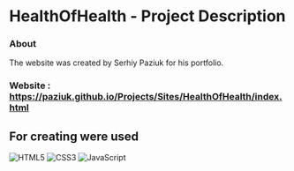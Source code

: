 # HealthOfHealth - Project Description <br>

### About<br/>
The website was created by Serhiy Paziuk for his portfolio. <br/>

### Website : https://paziuk.github.io/Projects/Sites/HealthOfHealth/index.html  <br/>

## For creating were used<br/>

![HTML5](https://img.shields.io/badge/-HTML5-ffffff?style=for-the-badge&logo=html5)
![CSS3](https://img.shields.io/badge/-CSS3-264de4?style=for-the-badge&logo=css3)
![JavaScript](https://img.shields.io/badge/-JavaScript-ffffff?style=for-the-badge&logo=javascript)
